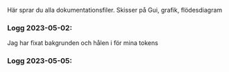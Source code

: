 Här sprar du alla dokumentationsfiler. Skisser på Gui, grafik, flödesdiagram

### Logg 2023-05-02:

Jag har fixat bakgrunden och hålen i för mina tokens

### Logg 2023-05-05:
